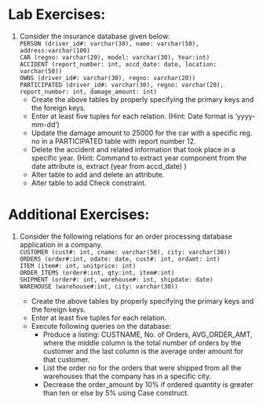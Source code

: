 # Lab Exercises:
1. Consider the insurance database given below:  
`PERSON (driver_id#: varchar(30), name: varchar(50), address:varchar(100)`  
`CAR (regno: varchar(20), model: varchar(30), Year:int)`  
`ACCIDENT (report_number: int, accd_date: date, location: varchar(50))`  
`OWNS (driver_id#: varchar(30), regno: varchar(20))`  
`PARTICIPATED (driver_id#: varchar(30), regno: varchar(20), report_number: int, damage_amount: int)`  
    - Create the above tables by properly specifying the primary keys and the foreign keys.
    - Enter at least five tuples for each relation. (Hint: Date format is ‘yyyy-mm-dd’)
    - Update the damage amount to 25000 for the car with a specific reg. no in a PARTICIPATED table with report number 12.
    - Delete the accident and related information that took place in a specific year. (Hint: Command to extract year component from the date attribute is, extract (year from accd_date) ) 
    - Alter table to add and delete an attribute.
    - Alter table to add Check constraint.

# Additional Exercises:
1. Consider the following relations for an order processing database application in a company.  
`CUSTOMER (cust#: int, cname: varchar(50), city: varchar(30))`  
`ORDERS (order#:int, odate: date, cust#: int, ordamt: int)`  
`ITEM (item#: int, unitprice: int)`  
`ORDER_ITEMS (order#:int, qty:int, item#:int)`  
`SHIPMENT (order#: int, warehouse#: int, shipdate: date)`  
`WAREHOUSE (warehouse#:int, city: varchar(30))`  

    - Create the above tables by properly specifying the primary keys and the foreign keys.
    - Enter at least five tuples for each relation.
    - Execute following queries on the database:
        - Produce a listing: CUSTNAME, No. of Orders, AVG_ORDER_AMT, where the middle column is the total number of orders by the customer and the last column is the average order amount for that customer.
        - List the order no for the orders that were shipped from all the warehouses that the company has in a specific city.
        - Decrease the order_amount by 10% if ordered quantity is greater than ten or else by 5% using Case construct.